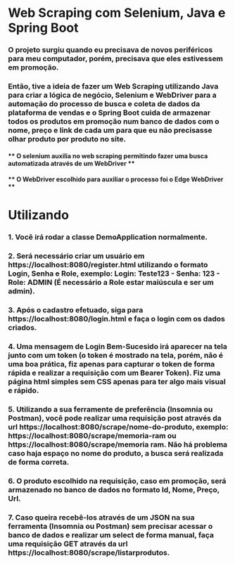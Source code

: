 # Web Scraping com Selenium, Java e Spring Boot

### O projeto surgiu quando eu precisava de novos periféricos para meu computador, porém, precisava que eles estivessem em promoção.
### Então, tive a ideia de fazer um Web Scraping utilizando Java para criar a lógica de negócio,  Selenium e WebDriver para a automação do processo de busca e coleta de dados da plataforma de vendas e o Spring Boot cuida de armazenar todos os produtos em promoção num banco de dados com o nome, preço e link de cada um para que eu não precisasse olhar produto por produto no site.

#### ** O selenium auxilia no web scraping permitindo fazer uma busca automatizada através de um WebDriver **

#### ** O WebDriver escolhido para auxiliar o processo foi o Edge WebDriver **

#  Utilizando 

### 1. Você irá rodar a classe DemoApplication normalmente.
### 2. Será necessário criar um usuário em https://localhost:8080/register.html utilizando o formato Login, Senha e Role, exemplo: Login: Teste123 - Senha: 123 - Role: ADMIN (É necessário a Role estar maiúscula e ser um admin).
### 3. Após o cadastro efetuado, siga para https://localhost:8080/login.html e faça o login com os dados criados.
### 4. Uma mensagem de Login Bem-Sucesido irá aparecer na tela junto com um token (o token é mostrado na tela, porém, não é uma boa prática, fiz apenas para capturar o token de forma rápida e realizar a requisição com um Bearer Token). Fiz uma página html simples sem CSS apenas para ter algo mais visual e rápido.
### 5. Utilizando a sua ferramente de preferência (Insomnia ou Postman), você pode realizar uma requisição post através da url https://localhost:8080/scrape/nome-do-produto, exemplo: https://localhost:8080/scrape/memoria-ram ou https://localhost:8080/scrape/memoria ram. Não há problema caso haja espaço no nome do produto, a busca será realizada de forma correta.
### 6. O produto escolhido na requisição, caso em promoção, será armazenado no banco de dados no formato Id, Nome, Preço, Url.
### 7. Caso queira recebê-los através de um JSON na sua ferramenta (Insomnia ou Postman) sem precisar acessar o banco de dados e realizar um select de forma manual, faça uma requisição GET através da url https://localhost:8080/scrape/listarprodutos.
